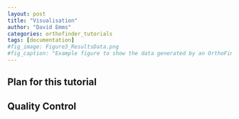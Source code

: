 ```yaml
---
layout: post
title: "Visualisation"
author: "David Emms"
categories: orthofinder_tutorials
tags: [documentation]
#fig_image: Figure3_ResultsData.png
#fig_caption: "Example figure to show the data generated by an OrthoFinder run"
---
```


## Plan for this tutorial


## Quality Control



